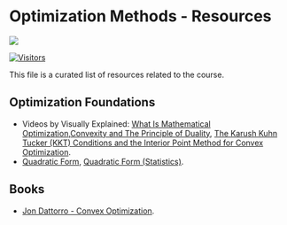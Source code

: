 # Optimization Methods - Resources

[![](./../FixelAlgorithmsLogo.png)](https://fixelalgorithms.gitlab.io/)

[![Visitors](https://hits.seeyoufarm.com/api/count/incr/badge.svg?url=https%3A%2F%2Fgithub.com%2FRoyiAvital%2FStackExchangeCodes&count_bg=%2379C83D&title_bg=%23555555&icon=&icon_color=%23E7E7E7&title=Visitors+%28Daily+%2F+Total%29&edge_flat=false)](https://github.com/FixelAlgorithmsTeam/FixelCourses)

This file is a curated list of resources related to the course.

## Optimization Foundations

 - Videos by Visually Explained: [What Is Mathematical Optimization](https://www.youtube.com/watch?v=AM6BY4btj-M),[Convexity and The Principle of Duality](https://www.youtube.com/watch?v=d0CF3d5aEGc), [The Karush Kuhn Tucker (KKT) Conditions and the Interior Point Method for Convex Optimization](https://www.youtube.com/watch?v=uh1Dk68cfWs).
 - [Quadratic Form](https://en.wikipedia.org/wiki/Quadratic_form), [Quadratic Form (Statistics)](https://en.wikipedia.org/wiki/Quadratic_form_(statistics)).


## Books

 - [Jon Dattorro - Convex Optimization](https://meboo.convexoptimization.com/Meboo.html).
